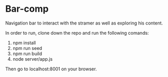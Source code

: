 # Bar-comp

Navigation bar to interact with the stramer as well as exploring his content. 

In order to run, clone down the repo and run the following comands:

1. npm install
2. npm run seed
3. npm run build
4. node server/app.js

Then go to localhost:8001 on your browser.


